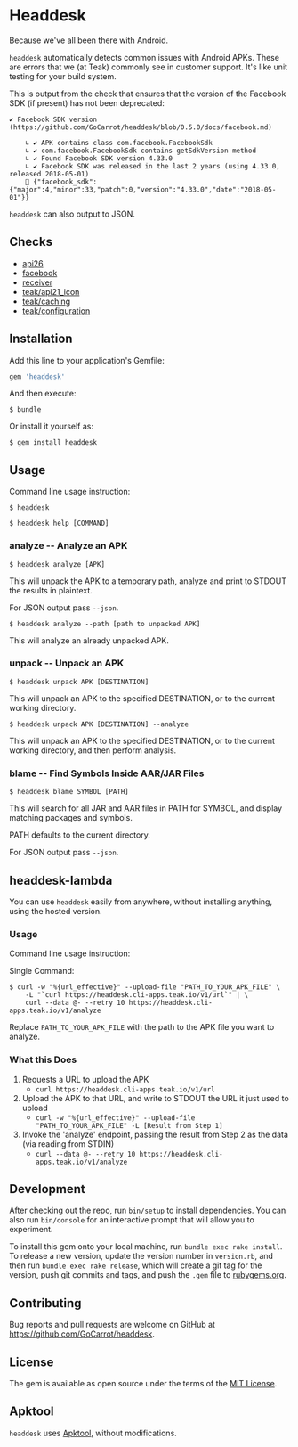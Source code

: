 # Headdesk

Because we've all been there with Android.

`headdesk` automatically detects common issues with Android APKs. These are errors that we (at Teak) commonly see in customer support. It's like unit testing for your build system.

This is output from the check that ensures that the version of the Facebook SDK (if present) has not been deprecated:

    ✔ Facebook SDK version (https://github.com/GoCarrot/headdesk/blob/0.5.0/docs/facebook.md)

        ↳ ✔ APK contains class com.facebook.FacebookSdk
        ↳ ✔ com.facebook.FacebookSdk contains getSdkVersion method
        ↳ ✔ Found Facebook SDK version 4.33.0
        ↳ ✔ Facebook SDK was released in the last 2 years (using 4.33.0, released 2018-05-01)
        💾 {"facebook_sdk":{"major":4,"minor":33,"patch":0,"version":"4.33.0","date":"2018-05-01"}}

`headdesk` can also output to JSON.

## Checks
* [api26](docs/api26.md)
* [facebook](docs/facebook.md)
* [receiver](docs/receiver.md)
* [teak/api21_icon](docs/teak/api21_icon.md)
* [teak/caching](docs/teak/caching.md)
* [teak/configuration](docs/teak/configuration.md)

## Installation

Add this line to your application's Gemfile:

```ruby
gem 'headdesk'
```

And then execute:

    $ bundle

Or install it yourself as:

    $ gem install headdesk

## Usage

Command line usage instruction:

    $ headdesk

    $ headdesk help [COMMAND]

### analyze -- Analyze an APK

    $ headdesk analyze [APK]

This will unpack the APK to a temporary path, analyze and print to STDOUT the results in plaintext.

For JSON output pass `--json`.

    $ headdesk analyze --path [path to unpacked APK]

This will analyze an already unpacked APK.

### unpack -- Unpack an APK

    $ headdesk unpack APK [DESTINATION]

This will unpack an APK to the specified DESTINATION, or to the current working directory.

    $ headdesk unpack APK [DESTINATION] --analyze

This will unpack an APK to the specified DESTINATION, or to the current working directory, and then perform analysis.

### blame -- Find Symbols Inside AAR/JAR Files

    $ headdesk blame SYMBOL [PATH]

This will search for all JAR and AAR files in PATH for SYMBOL, and display matching packages and symbols.

PATH defaults to the current directory.

For JSON output pass `--json`.

## headdesk-lambda
You can use `headdesk` easily from anywhere, without installing anything, using the hosted version.

### Usage

Command line usage instruction:

Single Command:

    $ curl -w "%{url_effective}" --upload-file "PATH_TO_YOUR_APK_FILE" \
        -L "`curl https://headdesk.cli-apps.teak.io/v1/url`" | \
        curl --data @- --retry 10 https://headdesk.cli-apps.teak.io/v1/analyze

Replace `PATH_TO_YOUR_APK_FILE` with the path to the APK file you want to analyze.

### What this Does
1. Requests a URL to upload the APK
    * `curl https://headdesk.cli-apps.teak.io/v1/url`
2. Upload the APK to that URL, and write to STDOUT the URL it just used to upload
    * `curl -w "%{url_effective}" --upload-file "PATH_TO_YOUR_APK_FILE" -L [Result from Step 1]`
3. Invoke the 'analyze' endpoint, passing the result from Step 2 as the data (via reading from STDIN)
    * `curl --data @- --retry 10 https://headdesk.cli-apps.teak.io/v1/analyze`

## Development

After checking out the repo, run `bin/setup` to install dependencies. You can also run `bin/console` for an interactive prompt that will allow you to experiment.

To install this gem onto your local machine, run `bundle exec rake install`. To release a new version, update the version number in `version.rb`, and then run `bundle exec rake release`, which will create a git tag for the version, push git commits and tags, and push the `.gem` file to [rubygems.org](https://rubygems.org).

## Contributing

Bug reports and pull requests are welcome on GitHub at https://github.com/GoCarrot/headdesk.

## License

The gem is available as open source under the terms of the [MIT License](https://opensource.org/licenses/MIT).

## Apktool

`headdesk` uses [Apktool](https://github.com/iBotPeaches/Apktool), without modifications.

